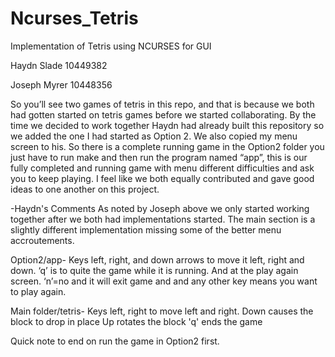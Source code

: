 Ncurses_Tetris
==============

Implementation of Tetris using NCURSES for GUI

Haydn Slade 10449382

Joseph Myrer 10448356

So you’ll see two games of tetris in this repo, and that is because we both
 had gotten started on tetris games before we started collaborating. By the 
time we decided to work together Haydn had already built this repository so
 we added the one I had started as Option 2. We also copied my menu screen
 to his. So there is a complete running game in the Option2 folder you just
 have to run make and then run the program named “app”, this is our fully
 completed and running game with menu different difficulties and ask you to keep playing. I feel like we both equally contributed and gave good ideas to
 one another on this project.

-Haydn's Comments
As noted by Joseph above we only started working together after we both had implementations started.
The main section is a slightly different implementation missing some of the better menu accroutements.

Option2/app- Keys left, right, and down arrows to move it left, right and down. 
‘q’ is to quite the game while it is running. And at the play again screen.
 ‘n’=no and it will exit game and and any other key means you want to play again. 

Main folder/tetris- Keys left, right to move left and right.
    Down causes the block to drop in place
    Up rotates the block
    'q' ends the game

Quick note to end on run the game in Option2 first.
